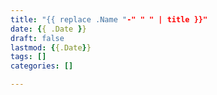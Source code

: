 ```yaml
---
title: "{{ replace .Name "-" " " | title }}"
date: {{ .Date }}
draft: false
lastmod: {{.Date}}
tags: []
categories: []

---
```



